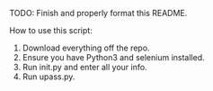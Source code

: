 TODO: Finish and properly format this README.

How to use this script:
1) Download everything off the repo.
2) Ensure you have Python3 and selenium installed.
3) Run init.py and enter all your info.
4) Run upass.py.